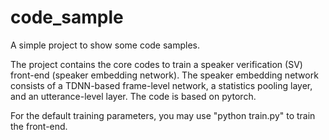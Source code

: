 # code_sample
A simple project to show some code samples.

The project contains the core codes to train a speaker verification (SV) front-end (speaker embedding network). The speaker embedding network consists of a TDNN-based frame-level network, a statistics pooling layer, and an utterance-level layer. The code is based on pytorch.

For the default training parameters, you may use "python train.py" to train the front-end.
